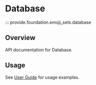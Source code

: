 # Database

::: provide.foundation.emoji_sets.database

## Overview

API documentation for Database.

## Usage

See [User Guide](../../guide/index.md) for usage examples.
